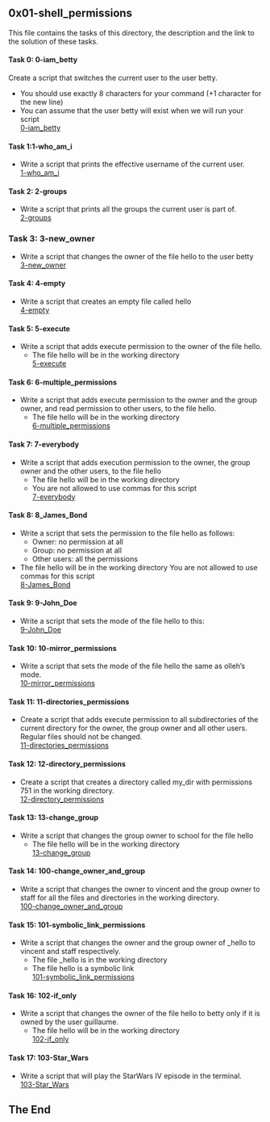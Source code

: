 ## 0x01-shell_permissions
This file contains the tasks of this directory, the description and the link to the solution of these tasks.

#### Task 0: 0-iam_betty</h4>
Create a script that switches the current user to the user betty.
* You should use exactly 8 characters for your command (+1 character for the new line)
* You can assume that the user betty will exist when we will run your script </br>
<a href="https://github.com/gkiplangat/alx-system_engineering-devops/blob/master/0x01-shell_permissions/0-iam_betty">0-iam_betty</a>

#### Task 1:1-who_am_i
* Write a script that prints the effective username of the current user.</br>
 <a href="https://github.com/gkiplangat/alx-system_engineering-devops/blob/master/0x01-shell_permissions/1-who_am_i">1-who_am_i</a>

#### Task 2: 2-groups
* Write a script that prints all the groups the current user is part of.</br>
<a href="https://github.com/gkiplangat/alx-system_engineering-devops/blob/master/0x01-shell_permissions/2-groups">2-groups</a>

### Task 3: 3-new_owner
* Write a script that changes the owner of the file hello to the user betty</br>
<a href="https://github.com/gkiplangat/alx-system_engineering-devops/blob/master/0x01-shell_permissions/3-new_owner">3-new_owner</a>

#### Task 4: 4-empty
* Write a script that creates an empty file called hello</br>
 <a href="https://github.com/gkiplangat/alx-system_engineering-devops/blob/master/0x01-shell_permissions/4-empty">4-empty</a>

#### Task 5: 5-execute
* Write a script that adds execute permission to the owner of the file hello.
   * The file hello will be in the working directory </br>
   <a href="https://github.com/gkiplangat/alx-system_engineering-devops/blob/master/0x01-shell_permissions/5-execute">5-execute</a>

#### Task 6: 6-multiple_permissions
* Write a script that adds execute permission to the owner and the group owner, and read permission to other users, to the file hello.
  * The file hello will be in the working directory</br>
  <a href="https://github.com/gkiplangat/alx-system_engineering-devops/blob/master/0x01-shell_permissions/6-multiple_permissions">6-multiple_permissions</a>
#### Task 7: 7-everybody
* Write a script that adds execution permission to the owner, the group owner and the other users, to the file hello
  * The file hello will be in the working directory
  * You are not allowed to use commas for this script</br>
  <a href="https://github.com/gkiplangat/alx-system_engineering-devops/blob/master/0x01-shell_permissions/7-everybody">7-everybody</a>
#### Task 8: 8_James_Bond
* Write a script that sets the permission to the file hello as follows:
  * Owner: no permission at all
  * Group: no permission at all
  * Other users: all the permissions
* The file hello will be in the working directory You are not allowed to use commas for this script</br>
<a href="https://github.com/gkiplangat/alx-system_engineering-devops/blob/master/0x01-shell_permissions/8-James_Bond">8-James_Bond</a>

#### Task 9: 9-John_Doe
* Write a script that sets the mode of the file hello to this:</br>
<a href="https://github.com/gkiplangat/alx-system_engineering-devops/blob/master/0x01-shell_permissions/9-John_Doe">9-John_Doe</a>

#### Task 10: 10-mirror_permissions
* Write a script that sets the mode of the file hello the same as olleh’s mode.</br>
<a href="https://github.com/gkiplangat/alx-system_engineering-devops/blob/master/0x01-shell_permissions/10-mirror_permissions">10-mirror_permissions</a>

#### Task 11: 11-directories_permissions
* Create a script that adds execute permission to all subdirectories of the current directory for the owner, the group owner and all other users. Regular files should not be changed.</br>
<a href="https://github.com/gkiplangat/alx-system_engineering-devops/blob/master/0x01-shell_permissions/11-directories_permissions">11-directories_permissions</a>

#### Task 12: 12-directory_permissions
* Create a script that creates a directory called my_dir with permissions 751 in the working directory.</br>
<a href="https://github.com/gkiplangat/alx-system_engineering-devops/blob/master/0x01-shell_permissions/12-directory_permissions">12-directory_permissions</a>

#### Task 13: 13-change_group
* Write a script that changes the group owner to school for the file hello 
  * The file hello will be in the working directory</br>
   <a href="https://github.com/gkiplangat/alx-system_engineering-devops/blob/master/0x01-shell_permissions/13-change_group">13-change_group</a>


#### Task 14: 100-change_owner_and_group
* Write a script that changes the owner to vincent and the group owner to staff for all the files and directories in the working directory.</br>
<a href="https://github.com/gkiplangat/alx-system_engineering-devops/blob/master/0x01-shell_permissions/100-change_owner_and_group">100-change_owner_and_group</a>

#### Task 15: 101-symbolic_link_permissions
* Write a script that changes the owner and the group owner of _hello to vincent and staff respectively.
  * The file _hello is in the working directory
  * The file hello is a symbolic link<br>
  <a href="https://github.com/gkiplangat/alx-system_engineering-devops/blob/master/0x01-shell_permissions/101-symbolic_link_permissions">101-symbolic_link_permissions</a>
#### Task 16: 102-if_only
* Write a script that changes the owner of the file hello to betty only if it is owned by the user guillaume.<br>
  * The file hello will be in the working directory </br>
  <a href="https://github.com/gkiplangat/alx-system_engineering-devops/blob/master/0x01-shell_permissions/102-if_only">102-if_only</a>
#### Task 17: 103-Star_Wars
* Write a script that will play the StarWars IV episode in the terminal.</br>
<a href="https://github.com/gkiplangat/alx-system_engineering-devops/blob/master/0x01-shell_permissions/103-Star_Wars">103-Star_Wars</a>
## The End
